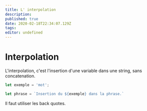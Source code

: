 ```yaml
---
title: L' interpolation
description: 
published: true
date: 2020-02-18T22:34:07.129Z
tags: 
editor: undefined
---
```


# Interpolation

L'interpolation, c'est l'insertion d'une variable dans une string, sans concatenation.

```typescript
let exemple = 'mot';

let phrase = `Insertion du ${exemple} dans la phrase.`
```

Il faut utiliser les back quotes.